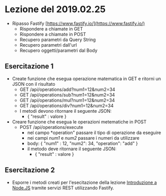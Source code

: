 # Lezione del 2019.02.25

* Ripasso Fastify [https://www.fastify.io/](https://www.fastify.io/)
  * Rispondere a chiamate in GET
  * Rispondere a chiamate in POST
  * Recupero parametri da Query String
  * Recupero parametri dall'url
  * Recupero oggetti/parametri dal Body

## Esercitazione 1

* Create funzione che esegua operazione matematica in GET e ritorni un JSON con il risultato
  * GET /api/operations/add?num1=12&num2=34
  * GET /api/operations/sub?num1=12&num2=34
  * GET /api/operations/mul?num1=12&num2=34
  * GET /api/operations/div?num1=12&num2=34
  * I metodi devono ritornare il seguente JSON:
      * { "result" : valore }
* Creare funzione che esegua le operazioni metematiche in POST
  * POST /api/operations/execute
    * nel campo *operation" passare il tipo di operazione da eseguire
    * nei campi *num1* e *num2* passare i numeri da utilizzare
    * body: { "num1" : 12, "num2": 34, "operation": "add" }
    * il metodo deve ritornare il seguente JSON:
      * { "result" : valore }

## Esercitazione 2

* Esporre i metodi creati per l'esecitazione della lezione [Introduzione a Node.JS](https://github.com/andreadottor/its-2019-iot/tree/master/20190214-Intro-NodeJS) tramite servizi REST utilizzando Fastify.